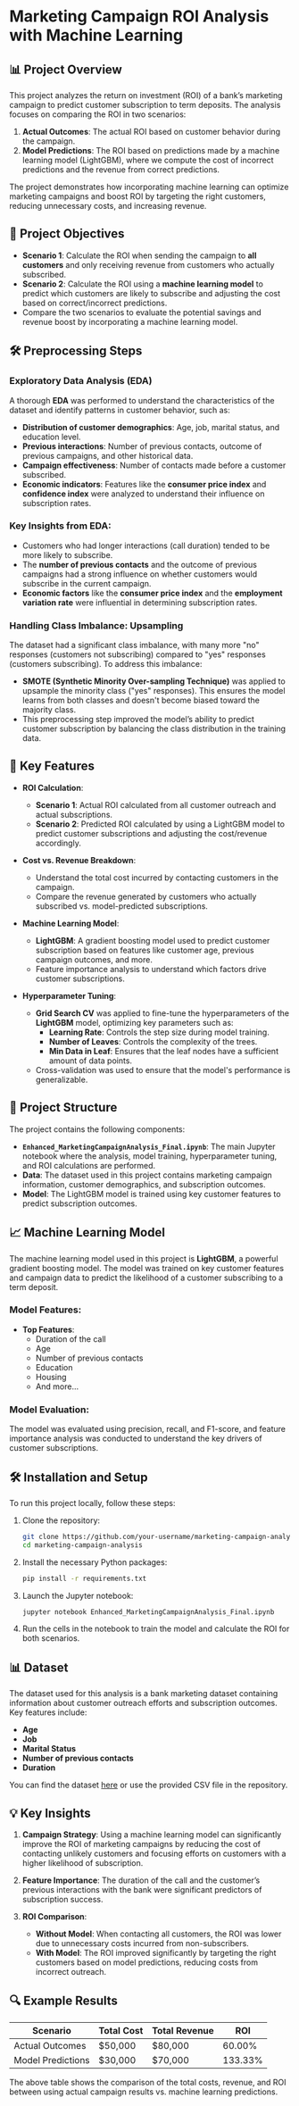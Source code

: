 # Marketing Campaign ROI Analysis with Machine Learning

## 📊 Project Overview
This project analyzes the return on investment (ROI) of a bank’s marketing campaign to predict customer subscription to term deposits. The analysis focuses on comparing the ROI in two scenarios:
1. **Actual Outcomes**: The actual ROI based on customer behavior during the campaign.
2. **Model Predictions**: The ROI based on predictions made by a machine learning model (LightGBM), where we compute the cost of incorrect predictions and the revenue from correct predictions.

The project demonstrates how incorporating machine learning can optimize marketing campaigns and boost ROI by targeting the right customers, reducing unnecessary costs, and increasing revenue.

## 📝 Project Objectives
- **Scenario 1**: Calculate the ROI when sending the campaign to **all customers** and only receiving revenue from customers who actually subscribed.
- **Scenario 2**: Calculate the ROI using a **machine learning model** to predict which customers are likely to subscribe and adjusting the cost based on correct/incorrect predictions.
- Compare the two scenarios to evaluate the potential savings and revenue boost by incorporating a machine learning model.

## 🛠 Preprocessing Steps
### Exploratory Data Analysis (EDA)
A thorough **EDA** was performed to understand the characteristics of the dataset and identify patterns in customer behavior, such as:
- **Distribution of customer demographics**: Age, job, marital status, and education level.
- **Previous interactions**: Number of previous contacts, outcome of previous campaigns, and other historical data.
- **Campaign effectiveness**: Number of contacts made before a customer subscribed.
- **Economic indicators**: Features like the **consumer price index** and **confidence index** were analyzed to understand their influence on subscription rates.

### Key Insights from EDA:
- Customers who had longer interactions (call duration) tended to be more likely to subscribe.
- The **number of previous contacts** and the outcome of previous campaigns had a strong influence on whether customers would subscribe in the current campaign.
- **Economic factors** like the **consumer price index** and the **employment variation rate** were influential in determining subscription rates.

### Handling Class Imbalance: Upsampling
The dataset had a significant class imbalance, with many more "no" responses (customers not subscribing) compared to "yes" responses (customers subscribing). To address this imbalance:
- **SMOTE (Synthetic Minority Over-sampling Technique)** was applied to upsample the minority class ("yes" responses). This ensures the model learns from both classes and doesn't become biased toward the majority class.
- This preprocessing step improved the model’s ability to predict customer subscription by balancing the class distribution in the training data.

## 🚀 Key Features
- **ROI Calculation**:
  - **Scenario 1**: Actual ROI calculated from all customer outreach and actual subscriptions.
  - **Scenario 2**: Predicted ROI calculated by using a LightGBM model to predict customer subscriptions and adjusting the cost/revenue accordingly.
  
- **Cost vs. Revenue Breakdown**:
  - Understand the total cost incurred by contacting customers in the campaign.
  - Compare the revenue generated by customers who actually subscribed vs. model-predicted subscriptions.

- **Machine Learning Model**:
  - **LightGBM**: A gradient boosting model used to predict customer subscription based on features like customer age, previous campaign outcomes, and more.
  - Feature importance analysis to understand which factors drive customer subscriptions.
  
- **Hyperparameter Tuning**:
  - **Grid Search CV** was applied to fine-tune the hyperparameters of the **LightGBM** model, optimizing key parameters such as:
    - **Learning Rate**: Controls the step size during model training.
    - **Number of Leaves**: Controls the complexity of the trees.
    - **Min Data in Leaf**: Ensures that the leaf nodes have a sufficient amount of data points.
  - Cross-validation was used to ensure that the model's performance is generalizable.

## 📂 Project Structure
The project contains the following components:

- **`Enhanced_MarketingCampaignAnalysis_Final.ipynb`**: The main Jupyter notebook where the analysis, model training, hyperparameter tuning, and ROI calculations are performed.
- **Data**: The dataset used in this project contains marketing campaign information, customer demographics, and subscription outcomes.
- **Model**: The LightGBM model is trained using key customer features to predict subscription outcomes.

## 📈 Machine Learning Model
The machine learning model used in this project is **LightGBM**, a powerful gradient boosting model. The model was trained on key customer features and campaign data to predict the likelihood of a customer subscribing to a term deposit.

### Model Features:
- **Top Features**: 
  - Duration of the call
  - Age
  - Number of previous contacts
  - Education
  - Housing
  - And more...

### Model Evaluation:
The model was evaluated using precision, recall, and F1-score, and feature importance analysis was conducted to understand the key drivers of customer subscriptions.

## 🛠 Installation and Setup
To run this project locally, follow these steps:

1. Clone the repository:
    ```bash
    git clone https://github.com/your-username/marketing-campaign-analysis.git
    cd marketing-campaign-analysis
    ```

2. Install the necessary Python packages:
    ```bash
    pip install -r requirements.txt
    ```

3. Launch the Jupyter notebook:
    ```bash
    jupyter notebook Enhanced_MarketingCampaignAnalysis_Final.ipynb
    ```

4. Run the cells in the notebook to train the model and calculate the ROI for both scenarios.

## 📊 Dataset
The dataset used for this analysis is a bank marketing dataset containing information about customer outreach efforts and subscription outcomes. Key features include:
- **Age**
- **Job**
- **Marital Status**
- **Number of previous contacts**
- **Duration**


You can find the dataset [here](https://archive.ics.uci.edu/ml/datasets/Bank+Marketing) or use the provided CSV file in the repository.

## 💡 Key Insights
1. **Campaign Strategy**: Using a machine learning model can significantly improve the ROI of marketing campaigns by reducing the cost of contacting unlikely customers and focusing efforts on customers with a higher likelihood of subscription.
   
2. **Feature Importance**: The duration of the call and the customer’s previous interactions with the bank were significant predictors of subscription success.

3. **ROI Comparison**:
   - **Without Model**: When contacting all customers, the ROI was lower due to unnecessary costs incurred from non-subscribers.
   - **With Model**: The ROI improved significantly by targeting the right customers based on model predictions, reducing costs from incorrect outreach.

## 🔍 Example Results

| Scenario      | Total Cost | Total Revenue | ROI      |
|---------------|------------|---------------|----------|
| Actual Outcomes | $50,000    | $80,000       | 60.00%   |
| Model Predictions | $30,000   | $70,000       | 133.33%  |

The above table shows the comparison of the total costs, revenue, and ROI between using actual campaign results vs. machine learning predictions.



